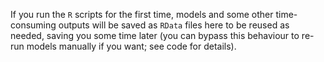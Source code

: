 If you run the `R` scripts for the first time, models and some other time-consuming outputs will be saved as `RData` files here to be reused as needed, saving you some time later (you can bypass this behaviour to re-run models manually if you want; see code for details).